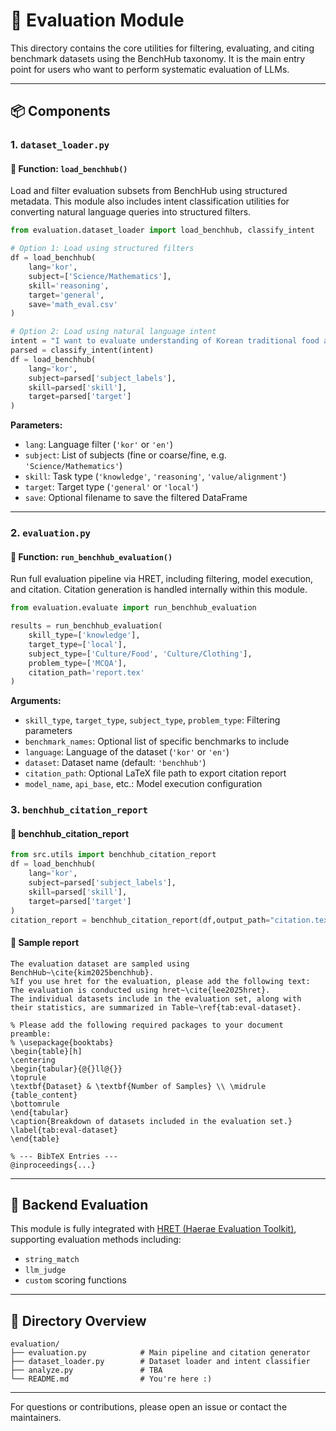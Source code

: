 # 📘 Evaluation Module

This directory contains the core utilities for filtering, evaluating, and citing benchmark datasets using the BenchHub taxonomy. It is the main entry point for users who want to perform systematic evaluation of LLMs.

---

## 📦 Components

### 1. `dataset_loader.py`

#### 🔹 Function: `load_benchhub()`

Load and filter evaluation subsets from BenchHub using structured metadata. This module also includes intent classification utilities for converting natural language queries into structured filters.

```python
from evaluation.dataset_loader import load_benchhub, classify_intent

# Option 1: Load using structured filters
df = load_benchhub(
    lang='kor',
    subject=['Science/Mathematics'],
    skill='reasoning',
    target='general',
    save='math_eval.csv'
)

# Option 2: Load using natural language intent
intent = "I want to evaluate understanding of Korean traditional food and clothing."
parsed = classify_intent(intent)
df = load_benchhub(
    lang='kor',
    subject=parsed['subject_labels'],
    skill=parsed['skill'],
    target=parsed['target']
)
```

**Parameters:**

* `lang`: Language filter (`'kor'` or `'en'`)
* `subject`: List of subjects (fine or coarse/fine, e.g. `'Science/Mathematics'`)
* `skill`: Task type (`'knowledge'`, `'reasoning'`, `'value/alignment'`)
* `target`: Target type (`'general'` or `'local'`)
* `save`: Optional filename to save the filtered DataFrame

---

### 2. `evaluation.py`

#### 🔹 Function: `run_benchhub_evaluation()`

Run full evaluation pipeline via HRET, including filtering, model execution, and citation. Citation generation is handled internally within this module.

```python
from evaluation.evaluate import run_benchhub_evaluation

results = run_benchhub_evaluation(
    skill_type=['knowledge'],
    target_type=['local'],
    subject_type=['Culture/Food', 'Culture/Clothing'],
    problem_type=['MCQA'],
    citation_path='report.tex'
)
```

**Arguments:**

* `skill_type`, `target_type`, `subject_type`, `problem_type`: Filtering parameters
* `benchmark_names`: Optional list of specific benchmarks to include
* `language`: Language of the dataset (`'kor'` or `'en'`)
* `dataset`: Dataset name (default: `'benchhub'`)
* `citation_path`: Optional LaTeX file path to export citation report
* `model_name`, `api_base`, etc.: Model execution configuration

### 3. `benchhub_citation_report`
#### 🔹 benchhub_citation_report
```python
from src.utils import benchhub_citation_report
df = load_benchhub(
    lang='kor',
    subject=parsed['subject_labels'],
    skill=parsed['skill'],
    target=parsed['target']
)
citation_report = benchhub_citation_report(df,output_path="citation.tex") 
```
#### 🔹 Sample report
```
The evaluation dataset are sampled using BenchHub~\cite{kim2025benchhub}. 
%If you use hret for the evaluation, please add the following text: The evaluation is conducted using hret~\cite{lee2025hret}.
The individual datasets include in the evaluation set, along with their statistics, are summarized in Table~\ref{tab:eval-dataset}.

% Please add the following required packages to your document preamble:
% \usepackage{booktabs}
\begin{table}[h]
\centering
\begin{tabular}{@{}ll@{}}
\toprule
\textbf{Dataset} & \textbf{Number of Samples} \\ \midrule
{table_content}
\bottomrule
\end{tabular}
\caption{Breakdown of datasets included in the evaluation set.}
\label{tab:eval-dataset}
\end{table}

% --- BibTeX Entries ---
@inproceedings{...}
```
---

## 🧪 Backend Evaluation

This module is fully integrated with [HRET (Haerae Evaluation Toolkit)](https://github.com/HAE-RAE/haerae-evaluation-toolkit/), supporting evaluation methods including:

* `string_match`
* `llm_judge`
* `custom` scoring functions

---

## 📂 Directory Overview

```
evaluation/
├── evaluation.py            # Main pipeline and citation generator
├── dataset_loader.py        # Dataset loader and intent classifier
├── analyze.py               # TBA
└── README.md                # You're here :)
```

---

For questions or contributions, please open an issue or contact the maintainers.
